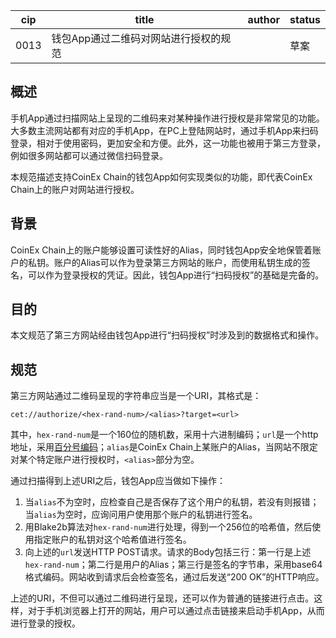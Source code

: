 | cip  | title                                 | author | status |
| ---- | ------------------------------------- | ------ | ------ |
| 0013 | 钱包App通过二维码对网站进行授权的规范 |        | 草案   |

## 概述

手机App通过扫描网站上呈现的二维码来对某种操作进行授权是非常常见的功能。大多数主流网站都有对应的手机App，在PC上登陆网站时，通过手机App来扫码登录，相对于使用密码，更加安全和方便。此外，这一功能也被用于第三方登录，例如很多网站都可以通过微信扫码登录。

本规范描述支持CoinEx Chain的钱包App如何实现类似的功能，即代表CoinEx Chain上的账户对网站进行授权。

## 背景

CoinEx Chain上的账户能够设置可读性好的Alias，同时钱包App安全地保管着账户的私钥。账户的Alias可以作为登录第三方网站的账户，而使用私钥生成的签名，可以作为登录授权的凭证。因此，钱包App进行“扫码授权”的基础是完备的。

## 目的

本文规范了第三方网站经由钱包App进行“扫码授权”时涉及到的数据格式和操作。

## 规范

第三方网站通过二维码呈现的字符串应当是一个URI，其格式是：

```
cet://authorize/<hex-rand-num>/<alias>?target=<url>
```

其中，`hex-rand-num`是一个160位的随机数，采用十六进制编码；`url`是一个http地址，采用[百分号编码](https://en.wikipedia.org/wiki/Percent-encoding)；`alias`是CoinEx Chain上某账户的Alias，当网站不限定对某个特定账户进行授权时，`<alias>`部分为空。

通过扫描得到上述URI之后，钱包App应当做如下操作：

1. 当`alias`不为空时，应检查自己是否保存了这个用户的私钥，若没有则报错；当`alias`为空时，应询问用户使用那个账户的私钥进行签名。
2. 用Blake2b算法对`hex-rand-num`进行处理，得到一个256位的哈希值，然后使用指定账户的私钥对这个哈希值进行签名。
3. 向上述的`url`发送HTTP POST请求。请求的Body包括三行：第一行是上述`hex-rand-num`；第二行是用户的Alias；第三行是签名的字节串，采用base64格式编码。网站收到请求后会检查签名，通过后发送“200 OK”的HTTP响应。

上述的URI，不但可以通过二维码进行呈现，还可以作为普通的链接进行点击。这样，对于手机浏览器上打开的网站，用户可以通过点击链接来启动手机App，从而进行登录的授权。